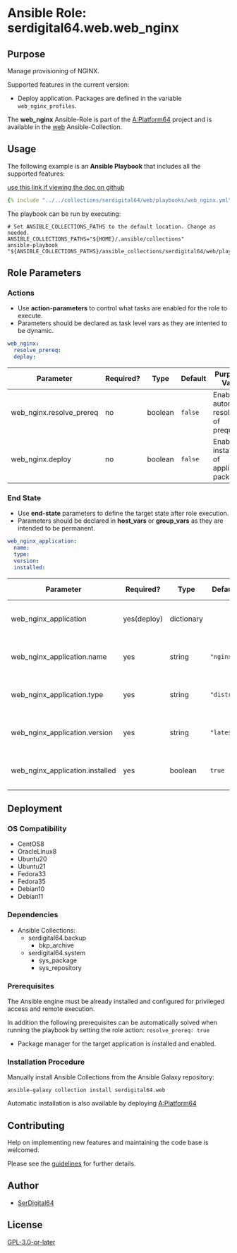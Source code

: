 # Ansible Role: serdigital64.web.web_nginx

## Purpose

Manage provisioning of NGINX.

Supported features in the current version:

- Deploy application. Packages are defined in the variable `web_nginx_profiles`.

The **web_nginx** Ansible-Role is part of the [A:Platform64](https://github.com/serdigital64/aplatform64) project and is available in the [web](../collections/web.md) Ansible-Collection.

## Usage

The following example is an **Ansible Playbook** that includes all the supported features:

[use this link if viewing the doc on github](../../collections/serdigital64/web/playbooks/web_nginx.yml)

```yaml
{% include "../../collections/serdigital64/web/playbooks/web_nginx.yml" %}
```

The playbook can be run by executing:

```shell
# Set ANSIBLE_COLLECTIONS_PATHS to the default location. Change as needed.
ANSIBLE_COLLECTIONS_PATHS="${HOME}/.ansible/collections"
ansible-playbook "${ANSIBLE_COLLECTIONS_PATHS}/ansible_collections/serdigital64/web/playbooks/web_nginx.yml"
```

## Role Parameters

### Actions

- Use **action-parameters** to control what tasks are enabled for the role to execute.
- Parameters should be declared as task level vars as they are intented to be dynamic.

```yaml
web_nginx:
  resolve_prereq:
  deploy:
```

| Parameter                    | Required? | Type    | Default | Purpose / Value                               |
| ---------------------------- | --------- | ------- | ------- | --------------------------------------------- |
| web_nginx.resolve_prereq | no        | boolean | `false` | Enable automatic resolution of prequisites    |
| web_nginx.deploy         | no        | boolean | `false` | Enable installation of application packages   |

### End State

- Use **end-state** parameters to define the target state after role execution.
- Parameters should be declared in **host_vars** or **group_vars** as they are intended to be permanent.

```yaml
web_nginx_application:
  name:
  type:
  version:
  installed:
```

| Parameter                                      | Required?    | Type       | Default                             | Purpose / Value                     |
| ---------------------------------------------- | ------------ | ---------- | ----------------------------------- | ----------------------------------- |
| web_nginx_application                      | yes(deploy)  | dictionary |                                     | Set application package end state   |
| web_nginx_application.name                 | yes          | string     | `"nginx"`                      | Select application package name     |
| web_nginx_application.type                 | yes          | string     | `"distro"`                    | Select application package type     |
| web_nginx_application.version              | yes          | string     | `"latest"`                 | Select application package version  |
| web_nginx_application.installed            | yes          | boolean    | `true`                              | Set application package end state   |

## Deployment

### OS Compatibility

- CentOS8
- OracleLinux8
- Ubuntu20
- Ubuntu21
- Fedora33
- Fedora35
- Debian10
- Debian11

### Dependencies

- Ansible Collections:
  - serdigital64.backup
    - bkp_archive
  - serdigital64.system
    - sys_package
    - sys_repository

### Prerequisites

The Ansible engine must be already installed and configured for privileged access and remote execution.

In addition the following prerequisites can be automatically solved when running the playbook by setting the role action: `resolve_prereq: true`

- Package manager for the target application is installed and enabled.

### Installation Procedure

Manually install Ansible Collections from the Ansible Galaxy repository:

```shell
ansible-galaxy collection install serdigital64.web
```

Automatic installation is also available by deploying [A:Platform64](https://aplatform64.readthedocs.io/en/latest/#deployment)

## Contributing

Help on implementing new features and maintaining the code base is welcomed.

Please see the [guidelines](../contributing/guidelines.md) for further details.

## Author

- [SerDigital64](https://serdigital64.github.io/)

## License

[GPL-3.0-or-later](https://www.gnu.org/licenses/gpl-3.0.txt)
